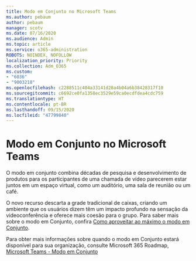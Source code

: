 ```yaml
---
title: Modo em Conjunto no Microsoft Teams
ms.author: pebaum
author: pebaum
manager: scotv
ms.date: 07/16/2020
ms.audience: Admin
ms.topic: article
ms.service: o365-administration
ROBOTS: NOINDEX, NOFOLLOW
localization_priority: Priority
ms.collection: Adm_O365
ms.custom:
- "6036"
- "9003218"
ms.openlocfilehash: c2288511c404a33141d28a4b04a6b38428317f10
ms.sourcegitcommit: c6692ce0fa1358ec3529e59ca0ecdfdea4cdc759
ms.translationtype: HT
ms.contentlocale: pt-BR
ms.lasthandoff: 09/15/2020
ms.locfileid: "47799840"
---
```

# <a name="microsoft-teams-together-mode"></a>Modo em Conjunto no Microsoft Teams

O modo em conjunto combina décadas de pesquisa e desenvolvimento de produtos para os participantes de uma chamada de vídeo parecerem estar juntos em um espaço virtual, como um auditório, uma sala de reunião ou um café. 

O novo recurso descarta a grade tradicional de caixas, criando um ambiente que os usuários dizem têm um impacto profundo na sensação da videoconferência e oferece mais coesão para o grupo. Para saber mais sobre o modo em Conjunto, confira [Como aproveitar ao máximo o modo em Conjunto](https://techcommunity.microsoft.com/t5/microsoft-teams-blog/how-to-get-the-most-from-together-mode/ba-p/1509496).  

Para obter mais informações sobre quando o modo em Conjunto estará disponível para sua organização, consulte Microsoft 365 Roadmap, [Microsoft Teams - Modo em Conjunto](https://www.microsoft.com/microsoft-365/roadmap?featureid=65942)